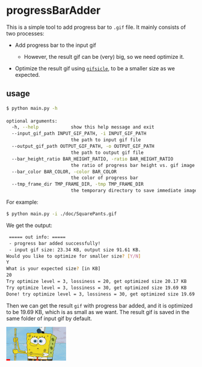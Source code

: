 # progressBarAdder

This is a simple tool to add progress bar to `.gif` file. It mainly consists of two processes:
- Add progress bar to the input gif
  - However, the result gif can be (very) big, so we need optimize it.
  
- Optimize the result gif using [`gifsicle`](https://github.com/kohler/gifsicle), to be a smaller size as we expected.

## usage

```bash
$ python main.py -h

optional arguments:
  -h, --help            show this help message and exit
  --input_gif_path INPUT_GIF_PATH, -i INPUT_GIF_PATH
                        the path to input gif file
  --output_gif_path OUTPUT_GIF_PATH, -o OUTPUT_GIF_PATH
                        the path to output gif file
  --bar_height_ratio BAR_HEIGHT_RATIO, -ratio BAR_HEIGHT_RATIO
                        the ratio of progress bar height vs. gif image height
  --bar_color BAR_COLOR, -color BAR_COLOR
                        the color of progress bar
  --tmp_frame_dir TMP_FRAME_DIR, -tmp TMP_FRAME_DIR
                        the temporary directory to save immediate images
```

For example:
```bash
$ python main.py -i ./doc/SquarePants.gif

```
We get the output:
```bash
 ===== out info: =====
 - progress bar added successfully!
 - input gif size: 23.34 KB, output size 91.61 KB. 
Would you like to optimize for smaller size? [Y/N] 
Y
What is your expected size? [in KB]
20
Try optimize level = 3, lossiness = 20, get optimized size 20.17 KB
Try optimize level = 3, lossiness = 30, get optimized size 19.69 KB
Done! try optimize level = 3, lossiness = 30, get optimized size 19.69 KB
```
Then we can get the result `gif` with progress bar added, and it is optimized to be 19.69 KB, which is as small as we want. The result gif is saved in the same folder of input gif by default.

![](./doc/SquarePants_res.gif)